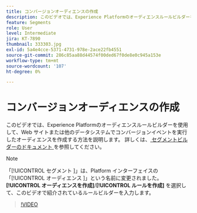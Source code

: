 ```yaml
---
title: コンバージョンオーディエンスの作成
description: このビデオでは、Experience Platformのオーディエンスルールビルダーを使用して、Web サイトまたは他のデータシステムでコンバージョンイベントを実行したオーディエンスを作成する方法を説明します。
feature: Segments
role: User
level: Intermediate
jira: KT-7890
thumbnail: 333303.jpg
exl-id: 5a4e4cce-5371-4731-978e-2ace22fb4551
source-git-commit: 286c85aa88d44574f00ded67f0de8e0c945a153e
workflow-type: tm+mt
source-wordcount: '107'
ht-degree: 0%

---
```


# コンバージョンオーディエンスの作成

このビデオでは、Experience Platformのオーディエンスルールビルダーを使用して、Web サイトまたは他のデータシステムでコンバージョンイベントを実行したオーディエンスを作成する方法を説明します。 詳しくは、[ セグメントビルダーのドキュメント ](https://experienceleague.adobe.com/docs/experience-platform/segmentation/ui/segment-builder.html?lang=ja) を参照してください。

>[!NOTE]
>
> 「[!UICONTROL  セグメント ]」は、Platform インターフェイスの「[!UICONTROL  オーディエンス ]」という名前に変更されました。 **[!UICONTROL オーディエンスを作成]**/**[!UICONTROL ルールを作成]** を選択して、このビデオで紹介されているルールビルダーを入力します。

>[!VIDEO](https://video.tv.adobe.com/v/333303/?learn=on&enablevpops)

